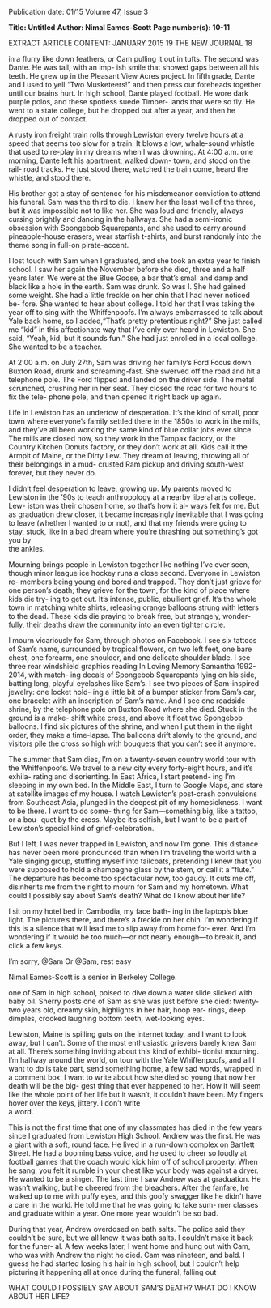 Publication date: 01/15
Volume 47, Issue 3

**Title: Untitled**
**Author: Nimal Eames-Scott**
**Page number(s): 10-11**

EXTRACT ARTICLE CONTENT:
JANUARY 2015
19
THE NEW JOURNAL
18

in a flurry like down feathers, or Cam pulling it out 
in tufts.
The second was Dante. He was tall, with an imp-
ish smile that showed gaps between all his teeth. He 
grew up in the Pleasant View Acres project. In fifth 
grade, Dante and I used to yell “Two Musketeers!” 
and then press our foreheads together until our brains 
hurt. In high school, Dante played football. He wore 
dark purple polos, and these spotless suede Timber-
lands that were so fly. He went to a state college, but 
he dropped out after a year, and then he dropped out 
of contact.

A rusty iron freight train rolls through Lewiston 
every twelve hours at a speed that seems too slow for a 
train. It blows a low, whale-sound whistle that used to 
re-play in my dreams when I was drowning. At 4:00 
a.m. one morning, Dante left 
his apartment, walked down-
town, and stood on the rail-
road tracks. He just stood there, 
watched the train come, heard 
the whistle, and stood there.

His brother got a stay of 
sentence for his misdemeanor 
conviction to attend his funeral.
Sam was the third to die. I 
knew her the least well of the 
three, but it was impossible not 
to like her. She was loud and 
friendly, always cursing brightly 
and dancing in the hallways. She had a semi-ironic 
obsession with Spongebob Squarepants, and she used 
to carry around pineapple-house erasers, wear starfish 
t-shirts, and burst randomly into the theme song in 
full-on pirate-accent.

I lost touch with Sam when I graduated, and she 
took an extra year to finish school. I saw her again 
the November before she died, three and a half years 
later. We were at the Blue Goose, a bar that’s small 
and damp and black like a hole in the earth. Sam was 
drunk. So was I. She had gained some weight. She had 
a little freckle on her chin that I had never noticed be-
fore. She wanted to hear about college. I told her that I 
was taking the year off to sing with the Whiffenpoofs. 
I’m always embarrassed to talk about Yale back home, 
so I added,“That’s pretty pretentious right?” She just 
called me “kid” in this affectionate way that I’ve only 
ever heard in Lewiston. She said, “Yeah, kid, but it 
sounds fun.” She had just enrolled in a local college. 
She wanted to be a teacher.

At 2:00 a.m. on July 27th, Sam was driving her 
family’s Ford Focus down Buxton Road, drunk and 
screaming-fast. She swerved off the road and hit a 
telephone pole. The Ford flipped and landed on the 
driver side. The metal scrunched, crushing her in her 
seat. They closed the road for two hours to fix the tele-
phone pole, and then opened it right back up again.

Life in Lewiston has an undertow of desperation. 
It’s the kind of small, poor town where everyone’s 
family settled there in the 1850s to work in the mills, 
and they’ve all been working the same kind of blue 
collar jobs ever since. The mills are closed now, so they 
work in the Tampax factory, or the Country Kitchen 
Donuts factory, or they don’t work at all. Kids call it 
the Armpit of Maine, or the Dirty Lew. They dream of 
leaving, throwing all of their belongings in a mud-
crusted Ram pickup and driving south-west forever, 
but they never do.

I didn’t feel desperation to leave, growing up. 
My parents moved to Lewiston in the ’90s to teach 
anthropology at a nearby liberal arts college. Lew-
iston was their chosen home, so that’s how it al-
ways felt for me. But as graduation drew closer, 
it became increasingly inevitable that I was going 
to leave (whether I wanted to or not), and that my 
friends were going to stay, stuck, like in a bad dream 
where you’re thrashing but something’s got you by  
the ankles.

Mourning brings people in Lewiston together 
like nothing I’ve ever seen, though minor league ice 
hockey runs a close second. Everyone in Lewiston re-
members being young and bored and trapped. They 
don’t just grieve for one person’s death; they grieve 
for the town, for the kind of place where kids die try-
ing to get out. It’s intense, public, ebullient grief. It’s 
the whole town in matching white shirts, releasing 
orange balloons strung with letters to the dead. These 
kids die praying to break free, but strangely, wonder-
fully, their deaths draw the community into an even 
tighter circle.

I mourn vicariously for Sam, through photos on 
Facebook. I see six tattoos of Sam’s name, surrounded 
by tropical flowers, on two left feet, one bare chest, 
one forearm, one shoulder, and one delicate shoulder 
blade. I see three rear windshield graphics reading In 
Loving Memory Samantha 1992-2014, with match-
ing decals of Spongebob Squarepants lying on his 
side, batting long, playful eyelashes like Sam’s. I see 
two pieces of Sam-inspired jewelry: one locket hold-
ing a little bit of a bumper sticker from Sam’s car, one 
bracelet with an inscription of Sam’s name. And I see 
one roadside shrine, by the telephone pole on Buxton 
Road where she died. Stuck in the ground is a make-
shift white cross, and above it float two Spongebob 
balloons. I find six pictures of the shrine, and when I 
put them in the right order, they make a time-lapse. 
The balloons drift slowly to the ground, and visitors 
pile the cross so high with bouquets that you can’t see 
it anymore.

The summer that Sam dies, I’m on a twenty-seven 
country world tour with the Whiffenpoofs. We travel 
to a new city every forty-eight hours, and it’s exhila-
rating and disorienting. In East Africa, I start pretend-
ing I’m sleeping in my own bed. In the Middle East, 
I turn to Google Maps, and stare at satellite images of 
my house. I watch Lewiston’s post-crash convulsions 
from Southeast Asia, plunged in the deepest pit of my 
homesickness. I want to be there. I want to do some-
thing for Sam—something big, like a tattoo, or a bou-
quet by the cross. Maybe it’s selfish, but I want to be 
a part of Lewiston’s special kind of grief-celebration.

But I left. I was never trapped in Lewiston, and 
now I’m gone. This distance has never been more 
pronounced than when I’m traveling the world with 
a Yale singing group, stuffing myself into tailcoats, 
pretending I knew that you were supposed to hold a 
champagne glass by the stem, or call it a “flute.” The 
departure has become too spectacular now, too gaudy. 
It cuts me off, disinherits me from the right to mourn 
for Sam and my hometown. What could I possibly say 
about Sam’s death? What do I know about her life?

I sit on my hotel bed in Cambodia, my face bath-
ing in the laptop’s blue light. The picture’s there, and 
there’s a freckle on her chin. I’m wondering if this is a 
silence that will lead me to slip away from home for-
ever. And I’m wondering if it would be too much—or 
not nearly enough—to break it, and click a few keys.

I’m sorry, @Sam
Or
@Sam, rest easy

Nimal Eames-Scott is a senior 
in Berkeley College.


one of Sam in high school, poised to dive down a 
water slide slicked with baby oil. Sherry posts one of 
Sam as she was just before she died: twenty-two years 
old, creamy skin, highlights in her hair, hoop ear-
rings, deep dimples, crooked laughing bottom teeth, 
wet-looking eyes.

Lewiston, Maine is spilling guts on the internet 
today, and I want to look away, but I can’t. Some of 
the most enthusiastic grievers barely knew Sam at all. 
There’s something inviting about this kind of exhibi-
tionist mourning. I’m halfway around the world, on 
tour with the Yale Whiffenpoofs, and all I want to do 
is take part, send something home, a few sad words, 
wrapped in a comment box. I want to write about how 
she died so young that now her death will be the big-
gest thing that ever happened to her. How it will seem 
like the whole point of her life 
but it wasn’t, it couldn’t have 
been. My fingers hover over 
the keys, jittery. I don’t write  
a word.

This is not the first time 
that one of my classmates has 
died in the few years since I 
graduated from Lewiston High 
School. Andrew was the first. He 
was a giant with a soft, round 
face. He lived in a run-down 
complex on Bartlett Street. He 
had a booming bass voice, and 
he used to cheer so loudly at football games that the 
coach would kick him off of school property. When 
he sang, you felt it rumble in your chest like your 
body was against a dryer. He wanted to be a singer. 
The last time I saw Andrew was at graduation. He 
wasn’t walking, but he cheered from the bleachers. 
After the fanfare, he walked up to me with puffy eyes, 
and this goofy swagger like he didn’t have a care in 
the world. He told me that he was going to take sum-
mer classes and graduate within a year. One more year 
wouldn’t be so bad.

During that year, Andrew overdosed on bath salts. 
The police said they couldn’t be sure, but we all knew 
it was bath salts. I couldn’t make it back for the funer-
al. A few weeks later, I went home and hung out with 
Cam, who was with Andrew the night he died. Cam 
was nineteen, and bald. I guess he had started losing 
his hair in high school, but I couldn’t help picturing 
it happening all at once during the funeral, falling out 


WHAT COULD I 
POSSIBLY SAY ABOUT 
SAM’S DEATH? 
WHAT DO I KNOW 
ABOUT HER LIFE?